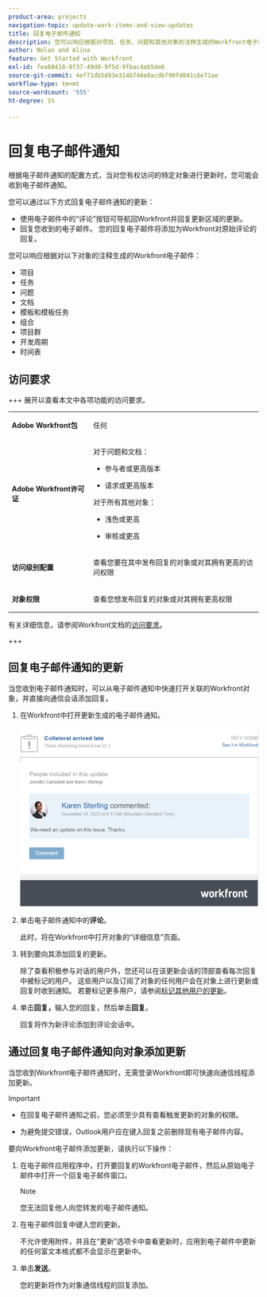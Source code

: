 ```yaml
---
product-area: projects
navigation-topic: update-work-items-and-view-updates
title: 回复电子邮件通知
description: 您可以响应根据对项目、任务、问题和其他对象的注释生成的Workfront电子邮件通知，将回复添加到在Adobe Workfront应用程序中所做的原始注释。
author: Nolan and Alina
feature: Get Started with Workfront
exl-id: fea88410-8f37-49d0-9f5d-9fbac4ab5de6
source-git-commit: 4ef71db5d93e314b746e8acdbf90fd041c6e71ae
workflow-type: tm+mt
source-wordcount: '555'
ht-degree: 1%

---
```


# 回复电子邮件通知

<!-- Audited: April 2024-->

根据电子邮件通知的配置方式，当对您有权访问的特定对象进行更新时，您可能会收到电子邮件通知。

您可以通过以下方式回复电子邮件通知的更新：

* 使用电子邮件中的“评论”按钮可导航回Workfront并回复更新区域的更新。
* 回复您收到的电子邮件。 您的回复电子邮件将添加为Workfront对原始评论的回复。

<!--
>[!NOTE]
>
>Replying to updates by email is not available for environments on Cluster 6.
-->

您可以响应根据对以下对象的注释生成的Workfront电子邮件：

* 项目
* 任务
* 问题
* 文档
* 模板和模板任务
* 组合
* 项目群
* 开发周期
* 时间表

## 访问要求

+++ 展开以查看本文中各项功能的访问要求。

<table style="table-layout:auto">
 <col> 
 <col> 
 <tbody> 
  <tr> 
   <td role="rowheader"><strong>Adobe Workfront包</strong></td> 
   <td> <p>任何</p> </td> 
  </tr> 
  <tr> 
   <td role="rowheader"><strong>Adobe Workfront许可证</strong></td> 
   <td> <p>对于问题和文档：</p>

<ul><li><p>参与者或更高版本</p></li>
   <li><p>请求或更高版本</p></li></ul>

<p>对于所有其他对象：</p>
   <ul><li><p>浅色或更高</p></li>
   <li><p>审核或更高</p></li></ul>

</td> 
  </tr> 
  <tr> 
   <td role="rowheader"><strong>访问级别配置</strong></td> 
   <td> <p>查看您要在其中发布回复的对象或对其拥有更高的访问权限</p> </td> 
  </tr> 
  <tr> 
   <td role="rowheader"><strong>对象权限</strong></td> 
   <td> <p>查看您想发布回复的对象或对其拥有更高权限</p> </td> 
  </tr> 
 </tbody> 
</table>

有关详细信息，请参阅Workfront文档的[访问要求](/help/quicksilver/administration-and-setup/add-users/access-levels-and-object-permissions/access-level-requirements-in-documentation.md)。

+++

<!--Old:
<table style="table-layout:auto">
 <col> 
 <col> 
 <tbody> 
  <tr> 
   <td role="rowheader"><strong>Adobe Workfront plan</strong></td> 
   <td> <p>Any</p> </td> 
  </tr> 
  <tr> 
   <td role="rowheader"><strong>Adobe Workfront license*</strong></td> 
   <td> <p>New: Contributor or higher for issues and documents; Light or higher for all other objects</p>
   <p>Current: Request or higher for issues and documents; Review or higher for all other objects</p> </td> 
  </tr> 
  <tr> 
   <td role="rowheader"><strong>Access level configuration</strong></td> 
   <td> <p>View or higher access to the objects where you want to post the reply</p> </td> 
  </tr> 
  <tr> 
   <td role="rowheader"><strong>Object permission</strong></td> 
   <td> <p>View or higher permissions to the objects where you want to post the reply</p> </td> 
  </tr> 
 </tbody> 
</table>-->

## 回复电子邮件通知的更新

当您收到电子邮件通知时，可以从电子邮件通知中快速打开关联的Workfront对象，并直接向通信会话添加回复。

1. 在Workfront中打开更新生成的电子邮件通知。

   ![email.png](assets/email-350x202.png)
1. 单击电子邮件通知中的&#x200B;**评论**。

   此时，将在Workfront中打开对象的“详细信息”页面。

1. 转到要向其添加回复的更新。

   除了查看积极参与对话的用户外，您还可以在该更新会话的顶部查看每次回复中被标记的用户。 这些用户以及订阅了对象的任何用户会在对象上进行更新或回复时收到通知。 若要标记更多用户，请参阅[标记其他用户的更新](../../workfront-basics/updating-work-items-and-viewing-updates/tag-others-on-updates.md)。

1. 单击&#x200B;**回复，**&#x200B;输入您的回复，然后单击&#x200B;**回复**。

   回复将作为新评论添加到评论会话中。

## 通过回复电子邮件通知向对象添加更新

当您收到Workfront电子邮件通知时，无需登录Workfront即可快速向通信线程添加更新。

>[!IMPORTANT]
>
>* 在回复电子邮件通知之前，您必须至少具有查看触发更新的对象的权限。
>
>* 为避免提交错误，Outlook用户应在键入回复之前删除现有电子邮件内容。

要向Workfront电子邮件添加更新，请执行以下操作：

1. 在电子邮件应用程序中，打开要回复的Workfront电子邮件，然后从原始电子邮件中打开一个回复电子邮件窗口。

   >[!NOTE]
   >
   >    您无法回复他人向您转发的电子邮件通知。


1. 在电子邮件回复中键入您的更新。

   不允许使用附件，并且在“更新”选项卡中查看更新时，应用到电子邮件中更新的任何富文本格式都不会显示在更新中。
1. 单击&#x200B;**发送**。

   您的更新将作为对象通信线程的回复添加。
